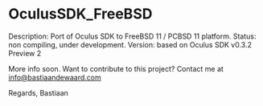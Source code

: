 OculusSDK_FreeBSD
=================

Description: Port of Oculus SDK to FreeBSD 11 / PCBSD 11 platform.
Status: non compiling, under development.
Version: based on Oculus SDK v0.3.2 Preview 2

More info soon.
Want to contribute to this project? Contact me at info@bastiaandewaard.com

Regards,
Bastiaan
